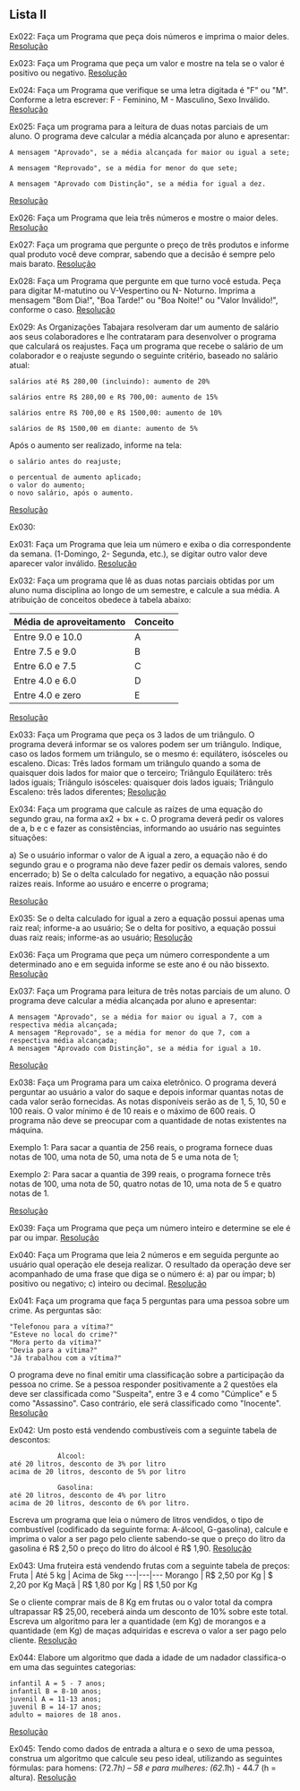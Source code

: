 ## Lista II

Ex022: Faça um Programa que peça dois números e imprima o maior deles. [Resolução](https://github.com/leonardo-istamilo/Exercicios-Python/blob/branch/Exercicios/Python_Periodo1/Lista%20II/Ex022.py)


Ex023: Faça um Programa que peça um valor e mostre na tela se o valor é positivo ou negativo. [Resolução](https://github.com/leonardo-istamilo/Exercicios-Python/blob/branch/Exercicios/Python_Periodo1/Lista%20II/Ex023.py)


Ex024: Faça um Programa que verifique se uma letra digitada é "F" ou "M". Conforme a letra escrever: F - Feminino, M - Masculino, Sexo Inválido. [Resolução](https://github.com/leonardo-istamilo/Exercicios-Python/blob/branch/Exercicios/Python_Periodo1/Lista%20II/Ex024.py)


Ex025: Faça um programa para a leitura de duas notas parciais de um aluno. O programa deve calcular a média alcançada por aluno e apresentar: 

    A mensagem "Aprovado", se a média alcançada for maior ou igual a sete; 
  
    A mensagem "Reprovado", se a média for menor do que sete; 
  
    A mensagem "Aprovado com Distinção", se a média for igual a dez. 
  
[Resolução](https://github.com/leonardo-istamilo/Exercicios-Python/blob/branch/Exercicios/Python_Periodo1/Lista%20II/Ex025.py)


Ex026: Faça um Programa que leia três números e mostre o maior deles. [Resolução](https://github.com/leonardo-istamilo/Exercicios-Python/blob/branch/Exercicios/Python_Periodo1/Lista%20II/Ex026.py) 


Ex027: Faça um programa que pergunte o preço de três produtos e informe qual produto você deve comprar, sabendo que a decisão é sempre pelo mais barato. [Resolução](https://github.com/leonardo-istamilo/Exercicios-Python/blob/branch/Exercicios/Python_Periodo1/Lista%20II/Ex027.py) 


Ex028: Faça um Programa que pergunte em que turno você estuda. Peça para digitar M-matutino ou V-Vespertino ou N- Noturno. Imprima a mensagem "Bom Dia!", "Boa Tarde!" ou "Boa Noite!" ou "Valor Inválido!", conforme o caso. [Resolução](https://github.com/leonardo-istamilo/Exercicios-Python/blob/branch/Exercicios/Python_Periodo1/Lista%20II/Ex028.py)


Ex029: As Organizações Tabajara resolveram dar um aumento de salário aos seus colaboradores e lhe contrataram para desenvolver o programa que calculará os reajustes. Faça um programa que recebe o salário de um colaborador e o reajuste segundo o seguinte critério, baseado no salário atual: 

    salários até R$ 280,00 (incluindo): aumento de 20% 
    
    salários entre R$ 280,00 e R$ 700,00: aumento de 15% 
    
    salários entre R$ 700,00 e R$ 1500,00: aumento de 10% 
    
    salários de R$ 1500,00 em diante: aumento de 5% 
    
Após o aumento ser realizado, informe na tela: 

    o salário antes do reajuste; 
    
    o percentual de aumento aplicado; 
    o valor do aumento; 
    o novo salário, após o aumento. 
    
[Resolução](https://github.com/leonardo-istamilo/Exercicios-Python/blob/branch/Exercicios/Python_Periodo1/Lista%20II/Ex029.py)


Ex030: 

Ex031: Faça um Programa que leia um número e exiba o dia correspondente da semana. (1-Domingo, 2- Segunda, etc.), se digitar outro valor deve aparecer valor inválido. [Resolução](https://github.com/leonardo-istamilo/Exercicios-Python/blob/branch/Exercicios/Python_Periodo1/Lista%20II/Ex031.py)

Ex032: Faça um programa que lê as duas notas parciais obtidas por um aluno numa disciplina ao longo de um semestre, e calcule a sua média. A atribuição de conceitos obedece à tabela abaixo: 

Média de aproveitamento | Conceito 
---|--- 
Entre 9.0 e 10.0  | A
Entre 7.5 e 9.0   | B
Entre 6.0 e 7.5   | C
Entre 4.0 e 6.0   | D
Entre 4.0 e zero  | E
[Resolução](https://github.com/leonardo-istamilo/Exercicios-Python/blob/branch/Exercicios/Python_Periodo1/Lista%20II/Ex032.py)


Ex033: Faça um Programa que peça os 3 lados de um triângulo. O programa deverá informar se os valores podem ser um triângulo. Indique, caso os lados formem um triângulo, se o mesmo é: equilátero, isósceles ou escaleno. 
Dicas: Três lados formam um triângulo quando a soma de quaisquer dois lados for maior que o terceiro; Triângulo Equilátero: três lados iguais; Triângulo isósceles: quaisquer dois lados iguais; Triângulo Escaleno: três lados diferentes; 
[Resolução](https://github.com/leonardo-istamilo/Exercicios-Python/blob/branch/Exercicios/Python_Periodo1/Lista%20II/Ex033.py)


Ex034: Faça um programa que calcule as raízes de uma equação do segundo grau, na forma ax2 + bx + c. O programa deverá pedir os valores de a, b e c e fazer as consistências, informando ao usuário nas seguintes situações: 

  a) Se o usuário informar o valor de A igual a zero, a equação não é do segundo grau e o programa não deve fazer pedir os demais valores, sendo encerrado; 
  b) Se o delta calculado for negativo, a equação não possui raizes reais. Informe ao usuáro e encerre o programa; 
  
[Resolução](https://github.com/leonardo-istamilo/Exercicios-Python/blob/branch/Exercicios/Python_Periodo1/Lista%20II/Ex034.py)


Ex035: Se o delta calculado for igual a zero a equação possui apenas uma raiz real; informe-a ao usuário;
Se o delta for positivo, a equação possui duas raiz reais; informe-as ao usuário; 
[Resolução](https://github.com/leonardo-istamilo/Exercicios-Python/blob/branch/Exercicios/Python_Periodo1/Lista%20II/Ex035.py)


Ex036: Faça um Programa que peça um número correspondente a um determinado ano e em seguida informe se este ano é ou não bissexto. 
[Resolução](https://github.com/leonardo-istamilo/Exercicios-Python/blob/branch/Exercicios/Python_Periodo1/Lista%20II/Ex036.py)


Ex037: Faça um Programa para leitura de três notas parciais de um aluno. O programa deve calcular a média alcançada por aluno e apresentar: 

    A mensagem "Aprovado", se a média for maior ou igual a 7, com a respectiva média alcançada; 
    A mensagem "Reprovado", se a média for menor do que 7, com a respectiva média alcançada; 
    A mensagem "Aprovado com Distinção", se a média for igual a 10. 
    
[Resolução](https://github.com/leonardo-istamilo/Exercicios-Python/blob/branch/Exercicios/Python_Periodo1/Lista%20II/Ex037.py)


Ex038: Faça um Programa para um caixa eletrônico. O programa deverá perguntar ao usuário a valor do saque e depois informar quantas notas de cada valor serão fornecidas. As notas disponíveis serão as de 1, 5, 10, 50 e 100 reais. O valor mínimo é de 10 reais e o máximo de 600 reais. O programa não deve se preocupar com a quantidade de notas existentes na máquina. 

Exemplo 1: Para sacar a quantia de 256 reais, o programa fornece duas notas de 100, uma nota de 50, uma nota de 5 e uma nota de 1; 

Exemplo 2: Para sacar a quantia de 399 reais, o programa fornece três notas de 100, uma nota de 50, quatro notas de 10, uma nota de 5 e quatro notas de 1. 

[Resolução](https://github.com/leonardo-istamilo/Exercicios-Python/blob/branch/Exercicios/Python_Periodo1/Lista%20II/Ex038.py)


Ex039: Faça um Programa que peça um número inteiro e determine se ele é par ou impar. 
[Resolução](https://github.com/leonardo-istamilo/Exercicios-Python/blob/branch/Exercicios/Python_Periodo1/Lista%20II/Ex039.py)


Ex040: Faça um Programa que leia 2 números e em seguida pergunte ao usuário qual operação ele deseja realizar. O resultado da operação deve ser acompanhado de uma frase que diga se o número é: 
  a) par ou ímpar; 
  b) positivo ou negativo; 
  c) inteiro ou decimal. 
[Resolução](https://github.com/leonardo-istamilo/Exercicios-Python/blob/branch/Exercicios/Python_Periodo1/Lista%20II/Ex040.py)


Ex041: Faça um programa que faça 5 perguntas para uma pessoa sobre um crime. As perguntas são: 

    "Telefonou para a vítima?" 
    "Esteve no local do crime?" 
    "Mora perto da vítima?" 
    "Devia para a vítima?" 
    "Já trabalhou com a vítima?" 

O programa deve no final emitir uma classificação sobre a participação da pessoa no crime. Se a pessoa responder positivamente a 2 questões ela deve ser classificada como "Suspeita", entre 3 e 4 como "Cúmplice" e 5 como "Assassino". Caso contrário, ele será classificado como "Inocente". 
[Resolução](https://github.com/leonardo-istamilo/Exercicios-Python/blob/branch/Exercicios/Python_Periodo1/Lista%20II/Ex041.py)


Ex042: Um posto está vendendo combustíveis com a seguinte tabela de descontos: 

                Álcool: 
    até 20 litros, desconto de 3% por litro 
    acima de 20 litros, desconto de 5% por litro 
    
                Gasolina: 
    até 20 litros, desconto de 4% por litro 
    acima de 20 litros, desconto de 6% por litro.
    
Escreva um programa que leia o número de litros vendidos, o tipo de combustível (codificado da seguinte forma: A-álcool, G-gasolina), calcule e imprima o valor a ser pago pelo cliente sabendo-se que o preço do litro da gasolina é R$ 2,50 o preço do litro do álcool é R$ 1,90. 
[Resolução](https://github.com/leonardo-istamilo/Exercicios-Python/blob/branch/Exercicios/Python_Periodo1/Lista%20II/Ex042.py)


Ex043: Uma fruteira está vendendo frutas com a seguinte tabela de preços: 
 Fruta | Até 5 kg | Acima de 5kg
 ---|---|---
Morango | R$ 2,50 por Kg | $ 2,20 por Kg
Maçã | R$ 1,80 por Kg | R$ 1,50 por Kg

Se o cliente comprar mais de 8 Kg em frutas ou o valor total da compra ultrapassar R$ 25,00, receberá ainda um desconto de 10% sobre este total. Escreva um algoritmo para ler a quantidade (em Kg) de morangos e a quantidade (em Kg) de maças adquiridas e escreva o valor a ser pago pelo cliente.
[Resolução](https://github.com/leonardo-istamilo/Exercicios-Python/blob/branch/Exercicios/Python_Periodo1/Lista%20II/Ex043.py)


Ex044: Elabore um algoritmo que dada a idade de um nadador classifica-o em uma das seguintes categorias:  

    infantil A = 5 - 7 anos; 
    infantil B = 8-10 anos; 
    juvenil A = 11-13 anos; 
    juvenil B = 14-17 anos; 
    adulto = maiores de 18 anos.
[Resolução](https://github.com/leonardo-istamilo/Exercicios-Python/blob/branch/Exercicios/Python_Periodo1/Lista%20II/Ex044.py)


Ex045: Tendo como dados de entrada a altura e o sexo de uma pessoa, construa um algoritmo que calcule seu peso ideal, utilizando as seguintes fórmulas: para homens: (72.7*h) – 58 e para mulheres: (62.1*h) - 44.7 (h = altura). [Resolução](https://github.com/leonardo-istamilo/Exercicios-Python/blob/branch/Exercicios/Python_Periodo1/Lista%20II/Ex045.py)
